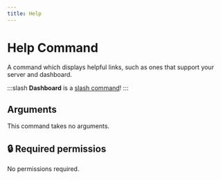 ```yaml
---
title: Help
---
```

# Help Command

A command which displays helpful links, such as ones that support your server and dashboard.

:::slash
**Dashboard** is a [slash command](/misc/info/slash/)!
:::

## Arguments

This command takes no arguments.

## 🔒 Required permissios

No permissions required.